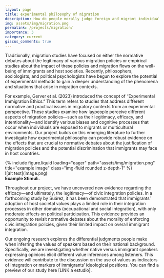 ```yaml
---
layout: page
title: experimental philosophy of migration
description: How do people morally judge foreign and migrant individuals?
img: assets/img/migration.png
permalink: /projects/migration/
importance: 3
category: current
giscus_comments: true
---
```


Traditionally, migration studies have focused on either the normative debates about the legitimacy of various migration policies or empirical studies about the impact of these policies and migration flows on the well-being of immigrants and host societies. Recently, philosophers, sociologists, and political psychologists have begun to explore the potential of experimental methods to gain a deeper understanding of the phenomena and situations that arise in migration contexts.

For example, Gerver et al. (2023) introduced the concept of “Experimental Immigration Ethics.” This term refers to studies that address different normative and practical issues in migratory contexts from an experimental perspective. These studies examine how laypeople perceive different aspects of migration policies—such as their legitimacy, efficacy, and intentionality—and identify various biases and cognitive processes that occur when individuals are exposed to migrants or multicultural environments.
Our project builds on this emerging literature to further investigate how experimental philosophy can provide robust evidence on the effects that are crucial to normative debates about the justification of migration policies and the potential discrimination that immigrants may face in host countries.

<div class="row justify-content-center">
    <div class="col-sm" style="max-width: 500px; width: 100%;">
        {% include figure.liquid loading="eager" path="assets/img/migration.png" title="example image" class="img-fluid rounded z-depth-1" %}
    </div>
</div>
![alt text](image.png)
<div class="caption">
    <b>Example Stimuli.</b>
</div>

Throughout our project, we have uncovered new evidence regarding the efficacy—and ultimately, the legitimacy—of civic integration policies. In a forthcoming study by Suárez, it has been demonstrated that immigrants’ adoption of host societal values plays a limited role in their integration processes in other domains (occupational and social integration), with only moderate effects on political participation. This evidence provides an opportunity to revisit normative debates about the morality of enforcing civic integration policies, given their limited impact on overall immigrant integration.

Our ongoing research explores the differential judgments people make when inferring the values of speakers based on their national background. Specifically, we are investigating whether native versus immigrant speakers expressing opinions elicit different value inferences among listeners. This evidence will contribute to the discussion on the use of values as indicators of integration or markers of immigrants’ ideological positions. You can find a preview of our study here [LINK a estudio].
